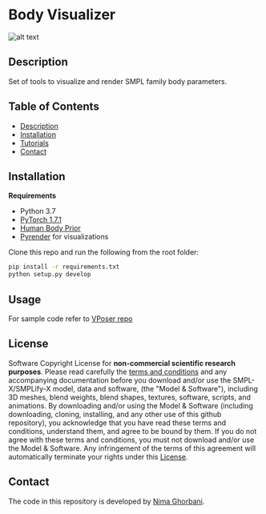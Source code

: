 # Body Visualizer
![alt text](data/support_data/vposer_samples.png "Novel Human Poses Sampled From the VPoser.")
## Description
Set of tools to visualize and render SMPL family body parameters.

## Table of Contents
  * [Description](#description)
  * [Installation](#installation)
  * [Tutorials](#tutorials)
  * [Contact](#contact)

## Installation
**Requirements**
- Python 3.7
- [PyTorch 1.7.1](https://pytorch.org/get-started)
- [Human Body Prior](https://github.com/nghorbani/human_body_prior_v2)
- [Pyrender](https://pyrender.readthedocs.io/en/latest/install/index.html#osmesa) for visualizations

Clone this repo and run the following from the root folder:
```bash
pip install -r requirements.txt
python setup.py develop
```

## Usage
For sample code refer to [VPoser repo](https://github.com/nghorbani/human_body_prior_v2)

## License
Software Copyright License for **non-commercial scientific research purposes**.
Please read carefully the [terms and conditions](./LICENSE) and any accompanying documentation before you download and/or 
use the SMPL-X/SMPLify-X model, data and software, (the "Model & Software"), 
including 3D meshes, blend weights, blend shapes, textures, software, scripts, and animations. 
By downloading and/or using the Model & Software (including downloading, cloning, installing, 
and any other use of this github repository), you acknowledge that you have read these terms and conditions, 
understand them, and agree to be bound by them. If you do not agree with these terms and conditions, 
you must not download and/or use the Model & Software. Any infringement of the terms of this agreement 
will automatically terminate your rights under this [License](./LICENSE).

## Contact
The code in this repository is developed by [Nima Ghorbani](https://nghorbani.github.io/).
